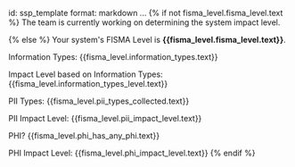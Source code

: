id: ssp_template
format: markdown
...
{% if not fisma_level.fisma_level.text %}
  The team is currently working on determining the system impact level.

{% else %}
  Your system's FISMA Level is **{{fisma_level.fisma_level.text}}**.

  Information Types: {{fisma_level.information_types.text}}

  Impact Level based on Information Types: {{fisma_level.information_types_level.text}}

  PII Types: {{fisma_level.pii_types_collected.text}}

  PII Impact Level: {{fisma_level.pii_impact_level.text}}

  PHI? {{fisma_level.phi_has_any_phi.text}}

PHI Impact Level: {{fisma_level.phi_impact_level.text}}
{% endif %}
